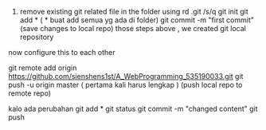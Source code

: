 1. remove existing git related file in the folder using rd .git /s/q
git init
git add * ( * buat add semua yg ada di folder)
git commit -m "first commit" (save changes to local repo)
those steps above , we created git local repository

now configure this to each other 

git remote add origin https://github.com/sienshens1st/A_WebProgramming_535190033.git
git push -u origin master ( pertama kali harus lengkap ) (push local repo to remote repo)


kalo ada perubahan 
git add *
git status
git commit -m "changed content"
git push
